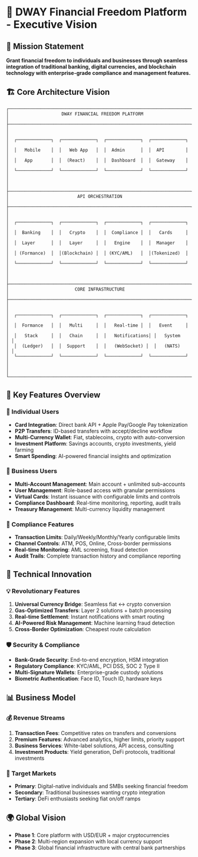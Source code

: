 # 🌟 DWAY Financial Freedom Platform - Executive Vision

## 🎯 Mission Statement
**Grant financial freedom to individuals and businesses through seamless integration of traditional banking, digital currencies, and blockchain technology with enterprise-grade compliance and management features.**

## 🏗️ Core Architecture Vision

```
┌─────────────────────────────────────────────────────────────────────┐
│                    DWAY FINANCIAL FREEDOM PLATFORM                   │
├─────────────────────────────────────────────────────────────────────┤
│                                                                     │
│  ┌─────────────┐  ┌─────────────┐  ┌─────────────┐  ┌─────────────┐ │
│  │   Mobile    │  │   Web App   │  │  Admin      │  │  API        │ │
│  │   App       │  │  (React)    │  │  Dashboard  │  │  Gateway    │ │
│  └─────────────┘  └─────────────┘  └─────────────┘  └─────────────┘ │
│                                                                     │
├─────────────────────────────────────────────────────────────────────┤
│                          API ORCHESTRATION                          │
├─────────────────────────────────────────────────────────────────────┤
│                                                                     │
│  ┌─────────────┐  ┌─────────────┐  ┌─────────────┐  ┌─────────────┐ │
│  │  Banking    │  │   Crypto    │  │  Compliance │  │   Cards     │ │
│  │  Layer      │  │   Layer     │  │   Engine    │  │  Manager    │ │
│  │ (Formance)  │  │(Blockchain) │  │ (KYC/AML)   │  │(Tokenized)  │ │
│  └─────────────┘  └─────────────┘  └─────────────┘  └─────────────┘ │
│                                                                     │
├─────────────────────────────────────────────────────────────────────┤
│                         CORE INFRASTRUCTURE                         │
├─────────────────────────────────────────────────────────────────────┤
│                                                                     │
│  ┌─────────────┐  ┌─────────────┐  ┌─────────────┐  ┌─────────────┐ │
│  │  Formance   │  │   Multi     │  │   Real-time │  │   Event     │ │
│  │   Stack     │  │   Chain     │  │   Notifications│ │   System    │ │
│  │  (Ledger)   │  │  Support    │  │   (WebSocket) │  │   (NATS)    │ │
│  └─────────────┘  └─────────────┘  └─────────────┘  └─────────────┘ │
│                                                                     │
└─────────────────────────────────────────────────────────────────────┘
```

## 🎯 Key Features Overview

### 👤 Individual Users
- **Card Integration**: Direct bank API + Apple Pay/Google Pay tokenization
- **P2P Transfers**: ID-based transfers with accept/decline workflow
- **Multi-Currency Wallet**: Fiat, stablecoins, crypto with auto-conversion
- **Investment Platform**: Savings accounts, crypto investments, yield farming
- **Smart Spending**: AI-powered financial insights and optimization

### 🏢 Business Users
- **Multi-Account Management**: Main account + unlimited sub-accounts
- **User Management**: Role-based access with granular permissions
- **Virtual Cards**: Instant issuance with configurable limits and controls
- **Compliance Dashboard**: Real-time monitoring, reporting, audit trails
- **Treasury Management**: Multi-currency liquidity management

### 🔐 Compliance Features
- **Transaction Limits**: Daily/Weekly/Monthly/Yearly configurable limits
- **Channel Controls**: ATM, POS, Online, Cross-border permissions
- **Real-time Monitoring**: AML screening, fraud detection
- **Audit Trails**: Complete transaction history and compliance reporting

## 🚀 Technical Innovation

### 💡 Revolutionary Features
1. **Universal Currency Bridge**: Seamless fiat ↔ crypto conversion
2. **Gas-Optimized Transfers**: Layer 2 solutions + batch processing
3. **Real-time Settlement**: Instant notifications with smart routing
4. **AI-Powered Risk Management**: Machine learning fraud detection
5. **Cross-Border Optimization**: Cheapest route calculation

### 🛡️ Security & Compliance
- **Bank-Grade Security**: End-to-end encryption, HSM integration
- **Regulatory Compliance**: KYC/AML, PCI DSS, SOC 2 Type II
- **Multi-Signature Wallets**: Enterprise-grade custody solutions
- **Biometric Authentication**: Face ID, Touch ID, hardware keys

## 📊 Business Model

### 💰 Revenue Streams
1. **Transaction Fees**: Competitive rates on transfers and conversions
2. **Premium Features**: Advanced analytics, higher limits, priority support
3. **Business Services**: White-label solutions, API access, consulting
4. **Investment Products**: Yield generation, DeFi protocols, traditional investments

### 🎯 Target Markets
- **Primary**: Digital-native individuals and SMBs seeking financial freedom
- **Secondary**: Traditional businesses wanting crypto integration
- **Tertiary**: DeFi enthusiasts seeking fiat on/off ramps

## 🌍 Global Vision
- **Phase 1**: Core platform with USD/EUR + major cryptocurrencies
- **Phase 2**: Multi-region expansion with local currency support
- **Phase 3**: Global financial infrastructure with central bank partnerships